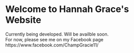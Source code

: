 <header>
  <title> Hannah Grace </title>
</header>

<body>
  <h1> Welcome to Hannah Grace's Website </h1>
  <p> Currently being developed. Will be availble soon. </br>
  For now, please see me on my Facebook page</br>
  https://www.facebook.com/ChampGracie11/
  </p>
